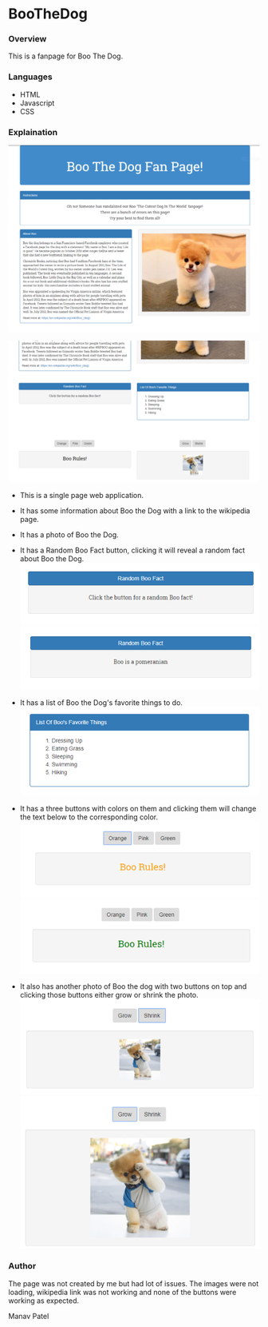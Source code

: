 # BooTheDog

### Overview

This is a fanpage for Boo The Dog.

### Languages

* HTML
* Javascript
* CSS

### Explaination

![Top of 'Boo The Dog' fanpage](assets/top.PNG)

![Bottom of 'Boo The Dog' fanpage](assets/bottom.PNG)


* This is a single page web application.

* It has some information about Boo the Dog with a link to the wikipedia page.

* It has a photo of Boo the Dog.

* It has a Random Boo Fact button, clicking it will reveal a random fact about Boo the Dog.
!['Random Boo Fact' button](assets/boofact.PNG)
!['Random Boo Fact' button](assets/boofact1.PNG)

* It has a list of Boo the Dog's favorite things to do.
![List of favorite things](assets/favoritethings.PNG)

* It has a three buttons with colors on them and clicking them will change the text below to the corresponding color.
![Orange button clicked](assets/orange.PNG)
![Green button clicked](assets/green.PNG)

* It also has another photo of Boo the dog with two buttons on top and clicking those buttons either grow or shrink the photo.
![Shrink button clicked](assets/grow.PNG)
![Grow button clicked](assets/grow1.PNG)


### Author

The page was not created by me but had lot of issues.
The images were not loading, wikipedia link was not working and none of the buttons were working as expected.

Manav Patel
